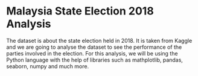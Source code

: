 # Malaysia State Election 2018 Analysis
The dataset is about the state election held in 2018. It is taken from Kaggle and we are going to analyse the dataset to see the performance of the parties involved in the election. For this analysis, we will be using the Python language with the help of libraries such as mathplotlib, pandas, seaborn, numpy and much more.
